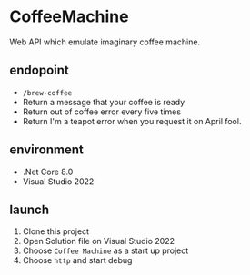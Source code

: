 # CoffeeMachine
Web API which emulate imaginary coffee machine.

## endopoint

* `/brew-coffee`
* Return a message that your coffee is ready
* Return out of coffee error every five times
* Return I'm a teapot error when you request it on April fool.

## environment
* .Net Core 8.0
* Visual Studio 2022

## launch
1. Clone this project
1. Open Solution file on Visual Studio 2022
1. Choose `Coffee Machine` as a start up project
1. Choose `http` and start debug
